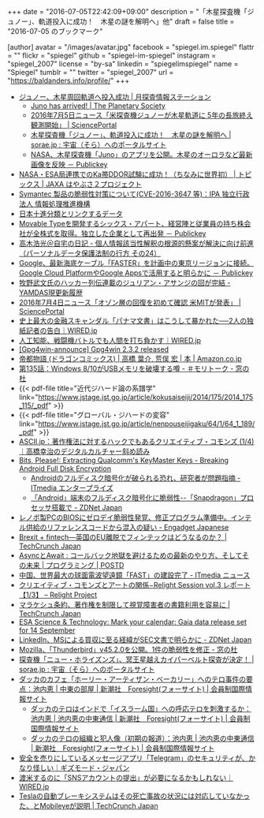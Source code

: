 +++
date = "2016-07-05T22:42:09+09:00"
description = "「木星探査機「ジュノー」、軌道投入に成功！　木星の謎を解明へ」他"
draft = false
title = "2016-07-05 のブックマーク"

[author]
  avatar = "/images/avatar.jpg"
  facebook = "spiegel.im.spiegel"
  flattr = ""
  flickr = "spiegel"
  github = "spiegel-im-spiegel"
  instagram = "spiegel_2007"
  license = "by-sa"
  linkedin = "spiegelimspiegel"
  name = "Spiegel"
  tumblr = ""
  twitter = "spiegel_2007"
  url = "https://baldanders.info/profile/"
+++

- [ジュノー、木星周回軌道へ投入成功 | 月探査情報ステーション](http://moonstation.jp/blog/planetaryexp/juno/successful-jupiter-orbit-entry-of-juno)
    - [Juno has arrived! | The Planetary Society](http://www.planetary.org/blogs/emily-lakdawalla/2016/07042245-juno-has-arrived.html)
    - [2016年7月5日ニュース「米探査機ジュノーが木星軌道に 5年の長旅終え観測開始」 | SciencePortal](http://scienceportal.jst.go.jp/news/newsflash_review/newsflash/2016/07/20160705_01.html)
    - [木星探査機「ジュノー」、軌道投入に成功！　木星の謎を解明へ | sorae.jp : 宇宙（そら）へのポータルサイト](http://sorae.jp/030201/2016_07_05_juno.html)
    - [NASA、木星探査機「Juno」のアプリを公開。木星のオーロラなど最新画像を反映 － Publickey](http://www.publickey1.jp/blog/16/nasajuno.html)
- [NASA・ESA局連携でのKa帯DDOR試験に成功！（ちなみに世界初） | トピックス | JAXA はやぶさ２プロジェクト](http://www.hayabusa2.jaxa.jp/topics/20160702/)
- [Symantec 製品の脆弱性対策について(CVE-2016-3647 等)：IPA 独立行政法人 情報処理推進機構](http://www.ipa.go.jp/security/ciadr/vul/20160705-symantec.html)
- [日本十進分類とリンクするデータ](http://www.kanzaki.com/works/2016/pub/0704ndc.html)
- [Movable Typeを開発するシックス・アパート、経営陣と従業員の持ち株会社が全株式を取得。独立した企業として再出発 － Publickey](http://www.publickey1.jp/blog/16/movable_type.html)
- [高木浩光＠自宅の日記 - 個人情報該当性解釈の根源的懸案が解決に向け前進（パーソナルデータ保護法制の行方 その24）](http://takagi-hiromitsu.jp/diary/20160702.html)
- [Google、最新海底ケーブル「FASTER」を計画中の東京リージョンに接続。Google Cloud PlatformやGoogle Appsで活用すると明らかに － Publickey](http://www.publickey1.jp/blog/16/google_faster.html)
- [牧野武文氏のハッカー列伝連載のジュリアン・アサンジの回が完結 - YAMDAS現更新履歴](http://d.hatena.ne.jp/yomoyomo/20160703/wikileaks)
- [2016年7月4日ニュース「オゾン層の回復を初めて確認 米MITが発表」 | SciencePortal](http://scienceportal.jst.go.jp/news/newsflash_review/newsflash/2016/07/20160704_01.html)
- [史上最大の金融スキャンダル「パナマ文書」はこうして暴かれた──2人の独紙記者の告白｜WIRED.jp](http://wired.jp/2016/07/04/panama-papers-story/)
- [人工知能、戦闘機バトルでも人間を打ち負かす｜WIRED.jp](http://wired.jp/2016/07/04/ai-fighter-pilot/)
- [[Gpg4win-announce] Gpg4win 2.3.2 released](http://lists.wald.intevation.org/pipermail/gpg4win-announce/2016-July/000069.html)
- [帝都物語 (ドラゴンコミックス) | 高橋 葉介, 荒俣 宏 | 本 | Amazon.co.jp](https://www.amazon.co.jp/exec/obidos/ASIN/404926014X/baldandersinf-22/)
- [第135話：Windows 8/10がUSBメモリを破壊する噂 - ＃モリトーク - 窓の杜](http://forest.watch.impress.co.jp/docs/serial/moritalk/1008690.html)
- {{< pdf-file title="近代ジハード論の系譜学" link="https://www.jstage.jst.go.jp/article/kokusaiseiji/2014/175/2014_175_115/_pdf" >}}
- {{< pdf-file title="グローバル・ジハードの変容" link="https://www.jstage.jst.go.jp/article/nenpouseijigaku/64/1/64_1_189/_pdf" >}}
- [ASCII.jp：著作権法に対するハックでもあるクリエイティブ・コモンズ (1/4)｜高橋幸治のデジタルカルチャー斜め読み](http://ascii.jp/elem/000/001/187/1187213/)
- [Bits, Please!: Extracting Qualcomm's KeyMaster Keys - Breaking Android Full Disk Encryption](https://bits-please.blogspot.jp/2016/06/extracting-qualcomms-keymaster-keys.html)
    - [Androidのフルディスク暗号化が破られる恐れ、研究者が問題指摘 - ITmedia エンタープライズ](http://www.itmedia.co.jp/enterprise/articles/1607/05/news067.html)
    - [「Android」端末のフルディスク暗号化に脆弱性--「Snapdragon」プロセッサ搭載で - ZDNet Japan](http://japan.zdnet.com/article/35085361/)
- [レノボ製PCのBIOSにゼロデイ脆弱性発覚、修正プログラム準備中。インテル供給のリファレンスコードから混入の疑い - Engadget Japanese](http://japanese.engadget.com/2016/07/04/pc-bios/)
- [Brexit + fintech―英国のEU離脱でフィンテックはどうなるのか？ | TechCrunch Japan](http://jp.techcrunch.com/2016/07/05/20160703brexit-fintech-what-happens-now/)
- [AsyncとAwait : コールバック地獄を避けるための最新のやり方、そしてその未来 | プログラミング | POSTD](http://postd.cc/async-and-await/)
- [中国、世界最大の球面電波望遠鏡「FAST」の建設完了 - ITmedia ニュース](http://www.itmedia.co.jp/news/articles/1607/05/news068.html)
- [クリエイティブ・コモンズとアートの関係−Relight Session vol.3 レポート【1/3】 – Relight Project](http://relight-project.org/archives/relight-session-vol-3-report-3-1/)
- [マラケシュ条約、著作権を制限して視覚障害者の書籍利用を容易に | TechCrunch Japan](http://jp.techcrunch.com/2016/07/04/20160701marrakesh-treaty-will-limit-copyright-easing-book-access-for-blind-and-print-disabled-worldwide/)
- [ESA Science & Technology: Mark your calendar: Gaia data release set for 14 September](http://sci.esa.int/gaia/58042-mark-your-calendar-gaia-data-release-set-for-14-september/)
- [LinkedIn、MSによる買収に至る経緯がSEC文書で明らかに - ZDNet Japan](http://japan.zdnet.com/article/35085276/)
- [Mozilla、「Thunderbird」v45.2.0を公開。1件の脆弱性を修正 - 窓の杜](http://forest.watch.impress.co.jp/docs/news/1008453.html)
- [探査機「ニュー・ホライズンズ」、冥王星越えカイパーベルト探査が決定！ | sorae.jp : 宇宙（そら）へのポータルサイト](http://sorae.jp/030201/2016_07_04_new.html)
- [ダッカのカフェ「ホーリー・アーティザン・ベーカリー」へのテロ事件の要点：池内恵 | 中東の部屋 | 新潮社　Foresight(フォーサイト) | 会員制国際情報サイト](http://www.fsight.jp/articles/-/41333)
    - [ダッカのテロはインドで「イスラーム国」への呼応テロを刺激するか：池内恵 | 池内恵の中東通信 | 新潮社　Foresight(フォーサイト) | 会員制国際情報サイト](http://www.fsight.jp/articles/-/41334)
    - [ダッカのテロの組織と犯人像（初期の報道）：池内恵 | 池内恵の中東通信 | 新潮社　Foresight(フォーサイト) | 会員制国際情報サイト](http://www.fsight.jp/articles/-/41336)
- [安全を売りにしているメッセージアプリ「Telegram」のセキュリティが、かなり怪しい｜ギズモード・ジャパン](http://www.gizmodo.jp/2016/07/telegram_security.html)
- [渡米するのに「SNSアカウントの提出」が必要になるかもしれない｜WIRED.jp](http://wired.jp/2016/06/30/attention-us-bound-tourists/)
- [Teslaの自動ブレーキシステムはその死亡事故の状況には対応していなかった、とMobileyeが説明 | TechCrunch Japan](http://jp.techcrunch.com/2016/07/02/20160701mobileye-tesla/)
